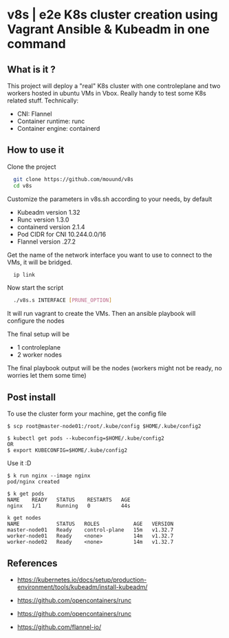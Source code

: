 
# v8s | e2e K8s cluster creation using Vagrant Ansible & Kubeadm in one command

## What is it ?

This project will deploy a "real" K8s cluster with one controleplane and two workers hosted in ubuntu VMs in Vbox. 
Really handy to test some K8s related stuff.
Technically:
* CNI: Flannel
* Container runtime: runc
* Container engine: containerd 

## How to use it

Clone the project

```bash
  git clone https://github.com/mouund/v8s
  cd v8s
```
Customize the parameters in v8s.sh according to your needs, by default

* Kubeadm version 1.32
* Runc version 1.3.0
* containerd version 2.1.4
* Pod CIDR for CNI 10.244.0.0/16
* Flannel version .27.2

Get the name of the network interface you want to use to connect to the VMs, it will be bridged.

```bash
  ip link
```

Now start the script

```bash
  ./v8s.s INTERFACE [PRUNE_OPTION]
```

It will run vagrant to create the VMs. 
Then an ansible playbook will configure the nodes

The final setup will be 
* 1 controleplane
* 2 worker nodes


The final playbook output will be the nodes (workers might not be ready, no worries let them some time)

## Post install

To use the cluster form your machine, get the config file
```
$ scp root@master-node01:/root/.kube/config $HOME/.kube/config2 
```
```
$ kubectl get pods --kubeconfig=$HOME/.kube/config2
OR 
$ export KUBECONFIG=$HOME/.kube/config2
```
Use it :D 

```
$ k run nginx --image nginx
pod/nginx created

$ k get pods
NAME    READY   STATUS    RESTARTS   AGE
nginx   1/1     Running   0          44s

```
```
k get nodes
NAME            STATUS   ROLES           AGE   VERSION
master-node01   Ready    control-plane   15m   v1.32.7
worker-node01   Ready    <none>          14m   v1.32.7
worker-node02   Ready    <none>          14m   v1.32.7

```

## References

* https://kubernetes.io/docs/setup/production-environment/tools/kubeadm/install-kubeadm/

* https://github.com/opencontainers/runc

* https://github.com/opencontainers/runc

* https://github.com/flannel-io/


